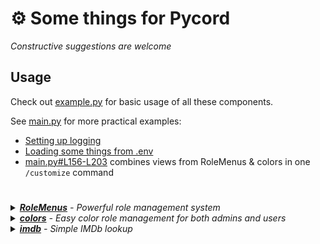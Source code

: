 # ⚙️ Some things for Pycord
*Constructive suggestions are welcome*

## Usage
Check out [example.py](example.py) for basic usage of all these components.

See [main.py](main.py) for more practical examples:
- [Setting up logging](main.py#L123-L134)
- [Loading some things from .env](main.py#L136-L139)
- [main.py#L156-L203](main.py#L156-L203) combines views from RoleMenus & colors in one `/customize` command
# 
<details>
  <summary><i><a href="RoleMenus.py"><b>RoleMenus</b></a> - Powerful role management system</i></summary>

  - Give users a simple role management UI
  - Define multiple commands/menus at runtime
  - Allow only a single role per menu (e.g. for letting the user choose a role icon role)
  - To use, see [main.py#L4-L117](main.py#L4-L117) for how to define menus, then import RoleMenus and call `RoleMenus.register()`
  - This will register at least 1 new command based on the settings provided
  ```python
  import RoleMenus
  role_settings = { ... }
  RoleMenus.register(bot, role_settings)
  ```
<div>
  <img width=300 src="https://user-images.githubusercontent.com/20311086/204404664-07412de2-a306-42ec-b39c-5b7479b6c3d1.png" />
  <img width=300 src="https://user-images.githubusercontent.com/20311086/204404999-318706f3-36f2-434e-bf1d-f983e4ee345c.png" />

</div>
</details>
<details>
  <summary><i><a href="cogs/colors.py"><b>colors</b></a> - Easy color role management for both admins and users</i></summary>

  - Admins can easily define new color roles by prefixing them with [C] (or change the prefix)
  - The cog will build a simple menu for users based on these rules
  - To use, simply add some color roles to your server, then import & add the cog
  - This will register `/colors`
```python
from cogs import colors
bot.add_cog(colors.Colors(bot, "[C]"))
```
<img width=400 src="https://user-images.githubusercontent.com/20311086/201162102-163788cd-9231-4cfe-81a9-661c24b7a22a.png" />
</details>
<details>
  <summary><i><a href="cogs/imdb.py"><b>imdb</b></a> - Simple IMDb lookup</i></summary>
  
  - Search by name or provide an ID
  - To use, just import and add the cog
  - This will register `/imdb`
  ```python
  from cogs import imdb
  bot.add_cog(imdb.Imdb(bot))
  ```
<img width=500 src="https://user-images.githubusercontent.com/20311086/204405345-07660af7-245b-4115-813e-db56570b51c1.png" />
<br>
<img width=300 src="https://user-images.githubusercontent.com/20311086/204405505-507a406d-8125-4fdc-b0cb-709a9b32d0fa.png" />
<img width=300 src="https://user-images.githubusercontent.com/20311086/204405847-f88bd9c7-fc9f-4a8d-9042-55a530b13d28.png" />
</details>

